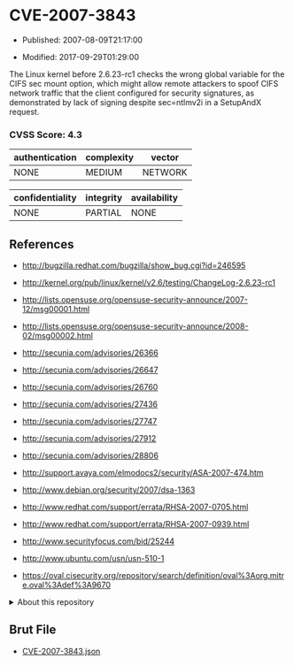 # CVE-2007-3843

- Published: 2007-08-09T21:17:00

- Modified: 2017-09-29T01:29:00

The Linux kernel before 2.6.23-rc1 checks the wrong global variable for the CIFS sec mount option, which might allow remote attackers to spoof CIFS network traffic that the client configured for security signatures, as demonstrated by lack of signing despite sec=ntlmv2i in a SetupAndX request.

### CVSS Score: **4.3**

| authentication | complexity | vector |
| --- | --- | --- |
| NONE | MEDIUM | NETWORK |

| confidentiality | integrity | availability |
| --- | --- | --- |
| NONE | PARTIAL | NONE |

## References

* http://bugzilla.redhat.com/bugzilla/show_bug.cgi?id=246595

* http://kernel.org/pub/linux/kernel/v2.6/testing/ChangeLog-2.6.23-rc1

* http://lists.opensuse.org/opensuse-security-announce/2007-12/msg00001.html

* http://lists.opensuse.org/opensuse-security-announce/2008-02/msg00002.html

* http://secunia.com/advisories/26366

* http://secunia.com/advisories/26647

* http://secunia.com/advisories/26760

* http://secunia.com/advisories/27436

* http://secunia.com/advisories/27747

* http://secunia.com/advisories/27912

* http://secunia.com/advisories/28806

* http://support.avaya.com/elmodocs2/security/ASA-2007-474.htm

* http://www.debian.org/security/2007/dsa-1363

* http://www.redhat.com/support/errata/RHSA-2007-0705.html

* http://www.redhat.com/support/errata/RHSA-2007-0939.html

* http://www.securityfocus.com/bid/25244

* http://www.ubuntu.com/usn/usn-510-1

* https://oval.cisecurity.org/repository/search/definition/oval%3Aorg.mitre.oval%3Adef%3A9670

<details>
<summary>About this repository</summary> 

  This repository is part of the project [Live Hack CVE](https://github.com/Live-Hack-CVE). Main website can be found [www.live-hack.org](https://www.live-hack.org) 
  
  Made by [Sn0wAlice](https://github.com/Sn0wAlice) for the people that care about security and need to have a feed of the latest CVEs. Hope you enjoy it, don't forget to star the repo and follow me on [Twitter](https://twitter.com/Sn0wAlice) and [Github](https://github.com/Sn0wAlice). And that is my [personnal website](https://www.alice-snow.me/)

  - [Home Page](https://github.com/Live-Hack-CVE)
  - [Framework](https://github.com/Live-Hack-CVE/cve-framework)
  - [CVE database](https://github.com/Live-Hack-CVE/full_database)
  - [Changelog](https://github.com/Live-Hack-CVE/Changelog)
</details>

## Brut File

* [CVE-2007-3843.json](https://raw.githubusercontent.com/Live-Hack-CVE/full_database/main/cves/2007/CVE-2007-3843.json)

